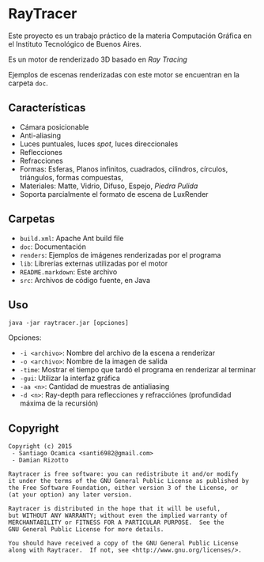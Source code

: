 RayTracer
=========

Este proyecto es un trabajo práctico de la materia Computación Gráfica en el Instituto Tecnológico de Buenos Aires.

Es un motor de renderizado 3D basado en *Ray Tracing*

Ejemplos de escenas renderizadas con este motor se encuentran en la carpeta `doc`.

Características
---------

  - Cámara posicionable
  - Anti-aliasing
  - Luces puntuales, luces *spot*, luces direccionales
  - Reflecciones
  - Refracciones
  - Formas: Esferas, Planos infinitos, cuadrados, cilindros, círculos, triángulos, formas compuestas, 
  - Materiales: Matte, Vidrio, Difuso, Espejo, *Piedra Pulida*
  - Soporta parcialmente el formato de escena de LuxRender

Carpetas
-------------

  - `build.xml`: Apache Ant build file
  - `doc`: Documentación
  - `renders`: Ejemplos de imágenes renderizadas por el programa
  - `lib`: Librerías externas utilizadas por el motor
  - `README.markdown`: Este archivo
  - `src`: Archivos de código fuente, en Java

Uso
-------------

    java -jar raytracer.jar [opciones]

Opciones:

  - `-i <archivo>`: Nombre del archivo de la escena a renderizar
  - `-o <archivo>`: Nombre de la imagen de salida
  - `-time`: Mostrar el tiempo que tardó el programa en renderizar al terminar
  - `-gui`: Utilizar la interfaz gráfica
  - `-aa <n>`: Cantidad de muestras de antialiasing
  - `-d <n>`: Ray-depth para reflecciones y refracciónes (profundidad máxima de la recursión)

Copyright
---------

    Copyright (c) 2015
     - Santiago Ocamica <santi6982@gmail.com>
     - Damian Rizotto

    Raytracer is free software: you can redistribute it and/or modify
    it under the terms of the GNU General Public License as published by
    the Free Software Foundation, either version 3 of the License, or
    (at your option) any later version.

    Raytracer is distributed in the hope that it will be useful,
    but WITHOUT ANY WARRANTY; without even the implied warranty of
    MERCHANTABILITY or FITNESS FOR A PARTICULAR PURPOSE.  See the
    GNU General Public License for more details.

    You should have received a copy of the GNU General Public License
    along with Raytracer.  If not, see <http://www.gnu.org/licenses/>.
